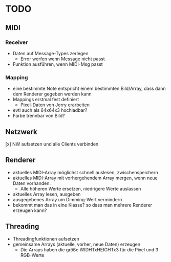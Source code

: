 # TODO

## MIDI

### Receiver
- Daten auf Message-Types zerlegen
  - Error werfen wenn Message nicht passt
- Funktion ausführen, wenn MIDI-Msg passt

### Mapping
- eine bestimmte Note entspricht einem bestimmten Bild/Array, dass dann dem Renderer gegeben werden kann
- Mappings erstmal fest definiert
  - Pixel-Daten von Jerry erarbeiten
- evtl auch als 64x64x3 hochladbar?
- Farbe trennbar von Bild?

## Netzwerk
[x] NW aufsetzen und alle Clients verbinden


## Renderer
- aktuelles MIDI-Array möglichst schnell auslesen, zwischenspeichern
- aktuelles MIDI-Array mit vorhergehendem Array mergen, wenn neue Daten vorhanden.
  - Alle höheren Werte ersetzen, niedrigere Werte auslassen
- aktuelles Array lesen, ausgeben
- ausgegebenes Array um Dimming-Wert vermindern
- bekommt man das in eine Klasse? so dass man mehrere Renderer erzeugen kann?




## Threading
- Threadingfunktionen aufsetzen
- gemeinsame Arrays (aktuelle, vorher, neue Daten) erzeugen
  - Die Arrays haben die größe WIDHTxHEIGHTx3 für die Pixel und 3 RGB-Werte



